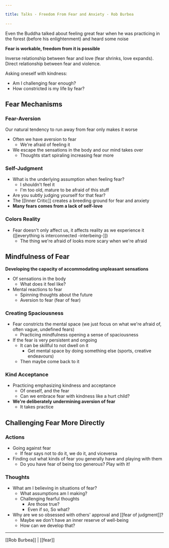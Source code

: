```yaml
---
title: Talks - Freedom From Fear and Anxiety - Rob Burbea 
---
```

Even the Buddha talked about feeling great fear when he was practicing in the forest (before his enlightenment) and heard some noise

**Fear is workable, freedom from it is possible**

Inverse relationship between fear and love (fear shrinks, love expands).
Direct relationship between fear and violence.

Asking oneself with kindness: 
- Am I challenging fear enough?
- How constricted is my life by fear?

## Fear Mechanisms
### Fear-Aversion 
Our natural tendency to run away from fear only makes it worse

- Often we have aversion to fear
	- We're afraid of feeling it
- We escape the sensations in the body and our mind takes over
	- Thoughts start spiraling increasing fear more

### Self-Judgment
- What is the underlying assumption when feeling fear?
	- I shouldn't feel it
	- I'm too old, mature to be afraid of this stuff
- Are you subtly judging yourself for that fear?
- The [[Inner Critic]] creates a breeding ground for fear and anxiety
- **Many fears comes from a lack of self-love**

### Colors Reality
- Fear doesn't only affect us, it affects reality as we experience it ([[everything is interconnected -interbeing-]])
	- The thing we're afraid of looks more scary when we're afraid 


##  Mindfulness of Fear
**Developing the capacity of accommodating unpleasant sensations**

- Of sensations in the body
	- What does it feel like?
- Mental reactions to fear	
	- Spinning thoughts about the future
	- Aversion to fear (fear of fear)
	
### Creating Spaciousness	
- Fear constricts the mental space (we just focus on what we're afraid of, often vague, undefined fears)
	- Practicing mindfulness opening a sense of spaciousness
- If the fear is very persistent and ongoing
	- It can be skillful to not dwell on it
		- Get mental space by doing something else (sports, creative endeavours)
	- Then maybe come back to it

### Kind Acceptance
- Practicing emphasizing kindness and acceptance
	- Of oneself, and the fear
	- Can we embrace fear with kindness like a hurt child?
- **We're deliberately undermining aversion of fear**
	- It takes practice

## Challenging Fear More Directly
### Actions
- Going against fear
	- If fear says not to do it, we do it, and viceversa
- Finding out what kinds of fear you generally have and playing with them
	- Do you have fear of being too generous? Play with it!

### Thoughts
- What am I believing in situations of fear?
	- What assumptions am I making?
	- Challenging fearful thoughts
		- Are those true?
		- Even if so, So what?
- Why are we so obsessed with others' approval and [[fear of judgment]]?
	- Maybe we don't have an inner reserve of well-being
	- How can we develop that?


-------------------
[[Rob Burbea]] | [[fear]]
